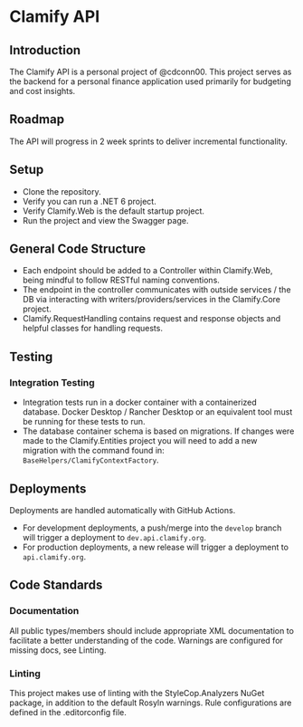 # Clamify API 

## Introduction

The Clamify API is a personal project of @cdconn00. This project serves as the backend for a personal finance application used primarily for budgeting and cost insights.

## Roadmap
The API will progress in 2 week sprints to deliver incremental functionality.

## Setup
* Clone the repository.
* Verify you can run a .NET 6 project.
* Verify Clamify.Web is the default startup project.
* Run the project and view the Swagger page.

## General Code Structure
* Each endpoint should be added to a Controller within Clamify.Web, being mindful to follow RESTful naming conventions.
* The endpoint in the controller communicates with outside services / the DB via interacting with writers/providers/services in the Clamify.Core project.
* Clamify.RequestHandling contains request and response objects and helpful classes for handling requests.

## Testing

### Integration Testing
* Integration tests run in a docker container with a containerized database. Docker Desktop / Rancher Desktop or an equivalent tool must be running for these tests to run.
* The database container schema is based on migrations. If changes were made to the Clamify.Entities project you will need to add a new migration with the command found in: `BaseHelpers/ClamifyContextFactory`.

## Deployments
Deployments are handled automatically with GitHub Actions.

- For development deployments, a push/merge into the `develop` branch will trigger a deployment to `dev.api.clamify.org`.
- For production deployments, a new release will trigger a deployment to `api.clamify.org`.

## Code Standards

### Documentation
All public types/members should include appropriate XML documentation to facilitate a better understanding of the code. Warnings are configured for missing docs, see Linting.

### Linting
This project makes use of linting with the StyleCop.Analyzers NuGet package, in addition to the default Rosyln warnings. Rule configurations are defined in the .editorconfig file.
